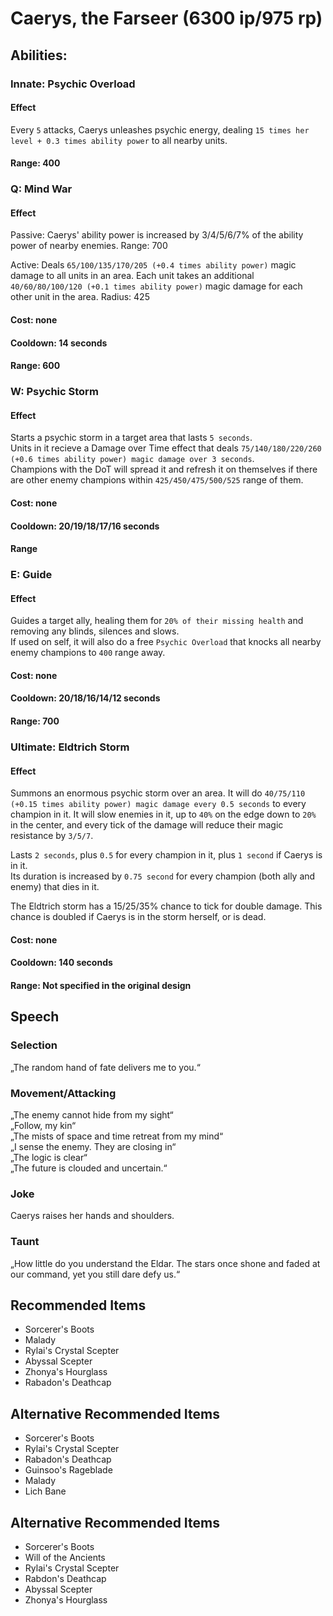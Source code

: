 # Caerys, the Farseer (6300 ip/975 rp)

## Abilities:

### Innate: Psychic Overload

#### Effect

Every `5` attacks, Caerys unleashes psychic energy, dealing `15 times her level + 0.3 times ability power` to all nearby units.

#### Range: 400

### Q: Mind War

#### Effect

Passive: Caerys' ability power is increased by 3/4/5/6/7% of the ability power of nearby enemies. Range: 700

Active: Deals `65/100/135/170/205 (+0.4 times ability power)` magic damage to all units in an area. Each unit takes an additional `40/60/80/100/120 (+0.1 times ability power)` magic damage for each other unit in the area. Radius: 425 

#### Cost: none

#### Cooldown: 14 seconds

#### Range: 600

### W: Psychic Storm

#### Effect

Starts a psychic storm in a target area that lasts `5 seconds`.  
Units in it recieve a Damage over Time effect that deals `75/140/180/220/260 (+0.6 times ability power) magic damage over 3 seconds`.  
Champions with the DoT will spread it and refresh it on themselves if there are other enemy champions within `425/450/475/500/525` range of them. 

#### Cost: none

#### Cooldown: 20/19/18/17/16 seconds

#### Range

### E: Guide

#### Effect

Guides a target ally, healing them for `20% of their missing health` and removing any blinds, silences and slows.  
If used on self, it will also do a free `Psychic Overload` that knocks all nearby enemy champions to `400` range away. 

#### Cost: none

#### Cooldown: 20/18/16/14/12 seconds

#### Range: 700

### Ultimate: Eldtrich Storm

#### Effect

Summons an enormous psychic storm over an area. It will do `40/75/110 (+0.15 times ability power) magic damage every 0.5 seconds` to every champion in it. It will slow enemies in it, up to `40%` on the edge down to `20%` in the center, and every tick of the damage will reduce their magic resistance by `3/5/7`.

Lasts `2 seconds`, plus `0.5` for every champion in it, plus `1 second` if Caerys is in it.  
Its duration is increased by `0.75 second` for every champion (both ally and enemy) that dies in it.

The Eldtrich storm has a 15/25/35% chance to tick for double damage. This chance is doubled if Caerys is in the storm herself, or is dead.

#### Cost: none

#### Cooldown: 140 seconds

#### Range: Not specified in the original design

## Speech

### Selection

„The random hand of fate delivers me to you.“

### Movement/Attacking

„The enemy cannot hide from my sight“  
„Follow, my kin“  
„The mists of space and time retreat from my mind“  
„I sense the enemy. They are closing in“  
„The logic is clear“  
„The future is clouded and uncertain.“

### Joke

Caerys raises her hands and shoulders.

### Taunt

„How little do you understand the Eldar. The stars once shone and faded at our command, yet you still dare defy us.“

## Recommended Items

 - Sorcerer's Boots
 - Malady
 - Rylai's Crystal Scepter
 - Abyssal Scepter
 - Zhonya's Hourglass
 - Rabadon's Deathcap

## Alternative Recommended Items

 - Sorcerer's Boots
 - Rylai's Crystal Scepter
 - Rabadon's Deathcap
 - Guinsoo's Rageblade
 - Malady
 - Lich Bane

## Alternative Recommended Items

 - Sorcerer's Boots
 - Will of the Ancients
 - Rylai's Crystal Scepter
 - Rabdon's Deathcap
 - Abyssal Scepter
 - Zhonya's Hourglass